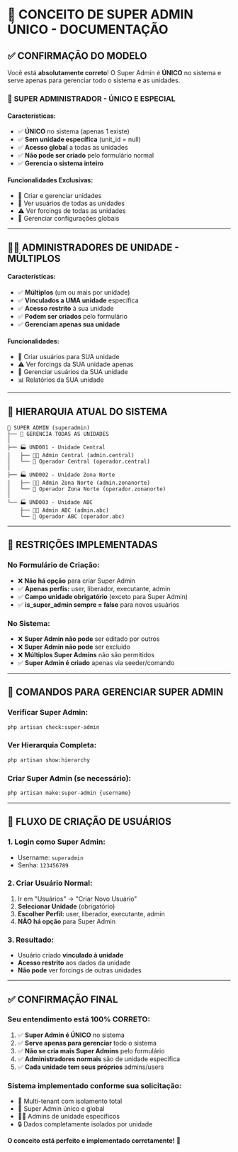 # 🎯 CONCEITO DE SUPER ADMIN ÚNICO - DOCUMENTAÇÃO

## ✅ CONFIRMAÇÃO DO MODELO

Você está **absolutamente correto**! O Super Admin é **ÚNICO** no sistema e serve apenas para gerenciar todo o sistema e as unidades. 

### 👑 **SUPER ADMINISTRADOR - ÚNICO E ESPECIAL**

#### **Características:**
- ✅ **ÚNICO** no sistema (apenas 1 existe)
- ✅ **Sem unidade específica** (unit_id = null)
- ✅ **Acesso global** a todas as unidades
- ✅ **Não pode ser criado** pelo formulário normal
- ✅ **Gerencia o sistema inteiro**

#### **Funcionalidades Exclusivas:**
- 🏢 Criar e gerenciar unidades
- 👥 Ver usuários de todas as unidades  
- ⚠️ Ver forcings de todas as unidades
- 🔧 Gerenciar configurações globais

---

## 👨‍💼 **ADMINISTRADORES DE UNIDADE - MÚLTIPLOS**

#### **Características:**
- ✅ **Múltiplos** (um ou mais por unidade)
- ✅ **Vinculados a UMA unidade** específica
- ✅ **Acesso restrito** à sua unidade
- ✅ **Podem ser criados** pelo formulário
- ✅ **Gerenciam apenas sua unidade**

#### **Funcionalidades:**
- 👥 Criar usuários para SUA unidade
- ⚠️ Ver forcings da SUA unidade apenas
- 🔧 Gerenciar usuários da SUA unidade
- 📊 Relatórios da SUA unidade

---

## 🎯 **HIERARQUIA ATUAL DO SISTEMA**

```
👑 SUPER ADMIN (superadmin)
├── 🔽 GERENCIA TODAS AS UNIDADES
│
├── 🏭 UND001 - Unidade Central
│   ├── 👨‍💼 Admin Central (admin.central)
│   └── 👤 Operador Central (operador.central)
│
├── 🏭 UND002 - Unidade Zona Norte  
│   ├── 👨‍💼 Admin Zona Norte (admin.zonanorte)
│   └── 👤 Operador Zona Norte (operador.zonanorte)
│
└── 🏭 UND003 - Unidade ABC
    ├── 👨‍💼 Admin ABC (admin.abc)
    └── 👤 Operador ABC (operador.abc)
```

---

## 🚫 **RESTRIÇÕES IMPLEMENTADAS**

### **No Formulário de Criação:**
- ❌ **Não há opção** para criar Super Admin
- ✅ **Apenas perfis:** user, liberador, executante, admin
- ✅ **Campo unidade obrigatório** (exceto para Super Admin)
- ✅ **is_super_admin sempre = false** para novos usuários

### **No Sistema:**
- ❌ **Super Admin não pode** ser editado por outros
- ❌ **Super Admin não pode** ser excluído  
- ❌ **Múltiplos Super Admins** não são permitidos
- ✅ **Super Admin é criado** apenas via seeder/comando

---

## 🔧 **COMANDOS PARA GERENCIAR SUPER ADMIN**

### **Verificar Super Admin:**
```bash
php artisan check:super-admin
```

### **Ver Hierarquia Completa:**
```bash
php artisan show:hierarchy
```

### **Criar Super Admin (se necessário):**
```bash
php artisan make:super-admin {username}
```

---

## 🎯 **FLUXO DE CRIAÇÃO DE USUÁRIOS**

### **1. Login como Super Admin:**
- Username: `superadmin`
- Senha: `123456789`

### **2. Criar Usuário Normal:**
1. Ir em "Usuários" → "Criar Novo Usuário"
2. **Selecionar Unidade** (obrigatório)
3. **Escolher Perfil:** user, liberador, executante, admin
4. **NÃO há opção** para Super Admin

### **3. Resultado:**
- Usuário criado **vinculado à unidade**
- **Acesso restrito** aos dados da unidade
- **Não pode** ver forcings de outras unidades

---

## ✅ **CONFIRMAÇÃO FINAL**

### **Seu entendimento está 100% CORRETO:**

1. ✅ **Super Admin é ÚNICO** no sistema
2. ✅ **Serve apenas para gerenciar** todo o sistema
3. ✅ **Não se cria mais Super Admins** pelo formulário
4. ✅ **Administradores normais** são de unidade específica
5. ✅ **Cada unidade tem seus próprios** admins/users

### **Sistema implementado conforme sua solicitação:**
- 🏢 Multi-tenant com isolamento total
- 👑 Super Admin único e global
- 👨‍💼 Admins de unidade específicos
- 🔒 Dados completamente isolados por unidade

**O conceito está perfeito e implementado corretamente!** 🎉
